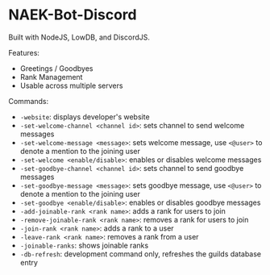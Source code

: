 # NAEK-Bot-Discord

Built with NodeJS, LowDB, and DiscordJS.

Features:
- Greetings / Goodbyes
- Rank Management
- Usable across multiple servers

Commands:
- `-website`: displays developer's website
- `-set-welcome-channel <channel id>`: sets channel to send welcome messages
- `-set-welcome-message <message>`: sets welcome message, use `<@user>` to denote a mention to the joining user
- `-set-welcome <enable/disable>`: enables or disables welcome messages
- `-set-goodbye-channel <channel id>`: sets channel to send goodbye messages
- `-set-goodbye-message <message>`: sets goodbye message, use `<@user>` to denote a mention to the joining user
- `-set-goodbye <enable/disable>`: enables or disables goodbye messages
- `-add-joinable-rank <rank name>`: adds a rank for users to join
- `-remove-joinable-rank <rank name>`: removes a rank for users to join
- `-join-rank <rank name>`: adds a rank to a user
- `-leave-rank <rank name>`: removes a rank from a user
- `-joinable-ranks`: shows joinable ranks
- `-db-refresh`: development command only, refreshes the guilds database entry

